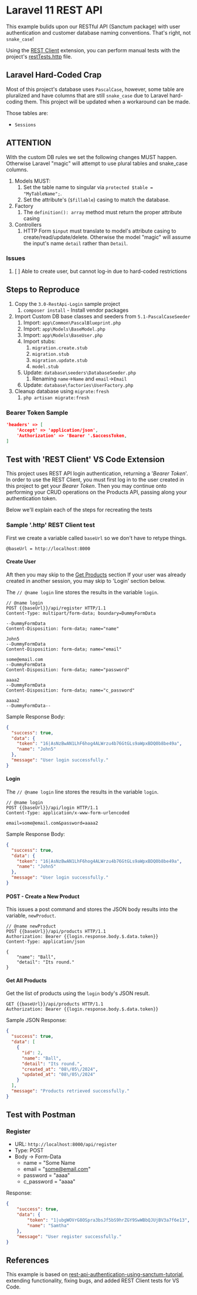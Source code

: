 # Laravel 11 REST API

This example bulids upon our RESTful API (Sanctum package) with user authentication and customer database naming conventions. That's right, not `snake_case`!

Using the [REST Client](https://marketplace.visualstudio.com/items?itemName=humao.rest-client) extension, you can perform manual tests with the project's [restTests.http](tests/restTests.http) file.

## Laravel Hard-Coded Crap

Most of this project's database uses `PascalCase`, however, some table are pluralized and have columns that are still `snake_case` due to Laravel hard-coding them. This project will be updated when a workaround can be made.

Those tables are:

* `Sessions`

## ATTENTION

With the custom DB rules we set the following changes MUST happen. Otherwise Laravel "magic" will attempt to use plural tables and snake_case columns.

1. Models MUST:
   1. Set the table name to singular via `protected $table = "MyTableName";`.
   2. Set the attribute's (`$fillable`) casing to match the database.
2. Factory
   1. The `definition(): array` method must return the proper attribute casing
3. Controllers
   1. HTTP Form `$input` must translate to model's attribute casing to create/read/update/delete. Otherwise the model "magic" will assume the input's name `detail` rather than `Detail`.

### Issues

1. [ ] Able to create user, but cannot log-in due to hard-coded restrictions


## Steps to Reproduce

1. Copy the `3.0-RestApi-Login` sample project
   1. `composer install` - Install vendor packages
2. Import Custom DB base classes and seeders from `5.1-PascalCaseSeeder`
   1. Import: `app\Common\PascalBlueprint.php`
   2. Import: `app\Models\BaseModel.php`
   3. Import: `app\Models\BaseUser.php`
   4. Import stubs:
      1. `migration.create.stub`
      2. `migration.stub`
      3. `migration.update.stub`
      4. `model.stub`
   5. Update: `database\seeders\DatabaseSeeder.php`
      1. Renaming `name`->`Name` and  `email`->`Email`
   6. Update: `database\factories\UserFactory.php`
3. Cleanup database using `migrate:fresh`
   1. `php artisan migrate:fresh`

### Bearer Token Sample

```json
'headers' => [
    'Accept' => 'application/json',
    'Authorization' => 'Bearer '.$accessToken,
]
```

## Test with 'REST Client' VS Code Extension

This project uses REST API login authentication, returning a '_Bearer Token_'. In order to use the REST Client, you must first log in to the user created in this project to get your _Bearer Token_. Then you may continue onto performing your CRUD operations on the Products API, passing along your authentication token.

Below we'll explain each of the steps for recreating the tests

### Sample '.http' REST Client test

First we create a variable called `baseUrl` so we don't have to retype things.

```http
@baseUrl = http://localhost:8000
```

#### Create User

Aft then you may skip to the [Get Products](#Get-Products) section
If your user was already created in another session, you may skip to 'Login' section below.

The `// @name login` line stores the results in the variable `login`.

```http
// @name login
POST {{baseUrl}}/api/register HTTP/1.1
Content-Type: multipart/form-data; boundary=DummyFormData

--DummyFormData
Content-Disposition: form-data; name="name"

John5
--DummyFormData
Content-Disposition: form-data; name="email"

some@email.com
--DummyFormData
Content-Disposition: form-data; name="password"

aaaa2
--DummyFormData
Content-Disposition: form-data; name="c_password"

aaaa2
--DummyFormData--

```

Sample Response Body:

```json
{
  "success": true,
  "data": {
    "token": "16|AsNzBwAN1LhF6hog4ALWrzu4b76GtGLs9aWpxBDQ0b8be49a",
    "name": "John5"
  },
  "message": "User login successfully."
}
```

#### Login

The `// @name login` line stores the results in the variable `login`.

```http
// @name login
POST {{baseUrl}}/api/login HTTP/1.1
Content-Type: application/x-www-form-urlencoded

email=some@email.com&password=aaaa2
```

Sample Response Body:

```json
{
  "success": true,
  "data": {
    "token": "16|AsNzBwAN1LhF6hog4ALWrzu4b76GtGLs9aWpxBDQ0b8be49a",
    "name": "John5"
  },
  "message": "User login successfully."
}
```

#### POST - Create a New Product

This issues a post command and stores the JSON body results into the variable, `newProduct`.

```http
// @name newProduct
POST {{baseUrl}}/api/products HTTP/1.1
Authorization: Bearer {{login.response.body.$.data.token}}
Content-Type: application/json

{
    "name": "Ball",
    "detail": "Its round."
}
```

#### Get All Products

Get the list of products using the `login` body's JSON result.

```http
GET {{baseUrl}}/api/products HTTP/1.1
Authorization: Bearer {{login.response.body.$.data.token}}
```

Sample JSON Response:

```json
{
  "success": true,
  "data": [
    {
      "id": 2,
      "name": "Ball",
      "detail": "Its round.",
      "created_at": "08\/05\/2024",
      "updated_at": "08\/05\/2024"
    }
  ],
  "message": "Products retrieved successfully."
}
```

## Test with Postman

### Register

* URL: `http://localhost:8000/api/register`
* Type: POST
* Body -> Form-Data
  * name        = "Some Name
  * email       = "some@email.com"
  * password    = "aaaa"
  * c_password  = "aaaa"

Response:

```json
{
    "success": true,
    "data": {
        "token": "1|ubgWOVrG8OSpra3bsJf5bS9hrZGY9SwWBbQJUjBV3a7f6e13",
        "name": "Samtha"
    },
    "message": "User register successfully."
}
```

## References

This example is based on [rest-api-authentication-using-sanctum-tutorial](https://www.itsolutionstuff.com/post/laravel-11-rest-api-authentication-using-sanctum-tutorialexample.html), extending functionality, fixing bugs, and added REST Client tests for VS Code.
